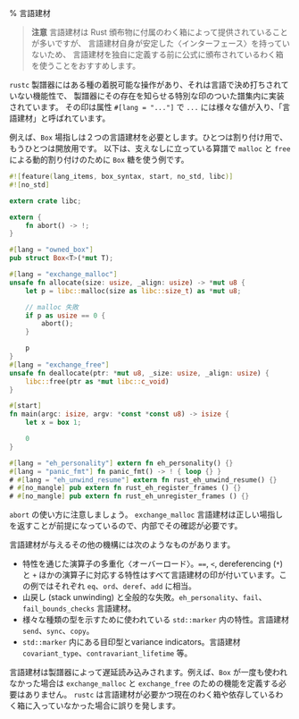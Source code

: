 % 言語建材

> **注意** 言語建材は Rust 頒布物に付属のわく箱によって提供されていることが多いですが、
> 言語建材自身が安定した〈インターフェース〉を持っていないため、
> 言語建材を独自に定義する前に公式に頒布されているわく箱を使うことをおすすめします。

<!-- > **Note**: lang items are often provided by crates in the Rust distribution,
> and lang items themselves have an unstable interface. It is recommended to use
> officially distributed crates instead of defining your own lang items.-->

`rustc` 製譜器にはある種の着脱可能な操作があり、それは言語で決め打ちされていない機能性で、
製譜器にその存在を知らせる特別な印のついた譜集内に実装されています。
その印は属性 `#[lang = "..."]` で `...` には様々な値が入り、「言語建材」と呼ばれています。

<!--The `rustc` compiler has certain pluggable operations, that is,
functionality that isn't hard-coded into the language, but is
implemented in libraries, with a special marker to tell the compiler
it exists. The marker is the attribute `#[lang = "..."]` and there are
various different values of `...`, i.e. various different 'lang
items'.-->

例えば、`Box` 場指しは２つの言語建材を必要とします。ひとつは割り付け用で、もうひとつは開放用です。
以下は、支えなしに立っている算譜で `malloc` と `free` による動的割り付けのために `Box` 糖を使う例です。

<!--For example, `Box` pointers require two lang items, one for allocation
and one for deallocation. A freestanding program that uses the `Box`
sugar for dynamic allocations via `malloc` and `free`:-->

```rust
#![feature(lang_items, box_syntax, start, no_std, libc)]
#![no_std]

extern crate libc;

extern {
    fn abort() -> !;
}

#[lang = "owned_box"]
pub struct Box<T>(*mut T);

#[lang = "exchange_malloc"]
unsafe fn allocate(size: usize, _align: usize) -> *mut u8 {
    let p = libc::malloc(size as libc::size_t) as *mut u8;

    // malloc 失敗
    if p as usize == 0 {
        abort();
    }

    p
}
#[lang = "exchange_free"]
unsafe fn deallocate(ptr: *mut u8, _size: usize, _align: usize) {
    libc::free(ptr as *mut libc::c_void)
}

#[start]
fn main(argc: isize, argv: *const *const u8) -> isize {
    let x = box 1;

    0
}

#[lang = "eh_personality"] extern fn eh_personality() {}
#[lang = "panic_fmt"] fn panic_fmt() -> ! { loop {} }
# #[lang = "eh_unwind_resume"] extern fn rust_eh_unwind_resume() {}
# #[no_mangle] pub extern fn rust_eh_register_frames () {}
# #[no_mangle] pub extern fn rust_eh_unregister_frames () {}
```

`abort` の使い方に注意しましょう。
`exchange_malloc` 言語建材は正しい場指しを返すことが前提になっているので、内部でその確認が必要です。

<!--Note the use of `abort`: the `exchange_malloc` lang item is assumed to
return a valid pointer, and so needs to do the check internally.-->

言語建材が与えるその他の機構には次のようなものがあります。

<!-- Other features provided by lang items include: -->

- 特性を通じた演算子の多重化〈オーバーロード〉。`==`, `<`, dereferencing (`*`) と `+` ほかの演算子に対応する特性はすべて言語建材の印が付いています。この例ではそれぞれ `eq`、`ord`、`deref`、`add` に相当。
- 山戻し (stack unwinding) と全般的な失敗。`eh_personality`、`fail`、`fail_bounds_checks` 言語建材。
- 様々な種類の型を示すために使われている `std::marker` 内の特性。言語建材 `send`、`sync`、`copy`。
- `std::marker` 内にある目印型とvariance indicators。言語建材 `covariant_type`、`contravariant_lifetime` 等。

<!--- overloadable operators via traits: the traits corresponding to the
  `==`, `<`, dereferencing (`*`) and `+` (etc.) operators are all
  marked with lang items; those specific four are `eq`, `ord`,
  `deref`, and `add` respectively.
- stack unwinding and general failure; the `eh_personality`, `fail`
  and `fail_bounds_checks` lang items.
- the traits in `std::marker` used to indicate types of
  various kinds; lang items `send`, `sync` and `copy`.
- the marker types and variance indicators found in
  `std::marker`; lang items `covariant_type`,
  `contravariant_lifetime`, etc.-->

言語建材は製譜器によって遅延読み込みされます。例えば、`Box` が一度も使われなかった場合は
`exchange_malloc` と `exchange_free` のための機能を定義する必要はありません。
`rustc` は言語建材が必要かつ現在のわく箱や依存しているわく箱に入っていなかった場合に誤りを発します。

<!--Lang items are loaded lazily by the compiler; e.g. if one never uses
`Box` then there is no need to define functions for `exchange_malloc`
and `exchange_free`. `rustc` will emit an error when an item is needed
but not found in the current crate or any that it depends on.-->
